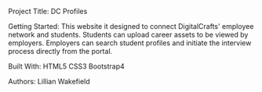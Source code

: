 Project Title: 
DC Profiles

Getting Started: 
This website it designed to connect DigitalCrafts' employee network and students. Students can upload career assets to be viewed by employers. Employers can search student profiles and initiate the interview process directly from the portal. 

Built With: 
HTML5
CSS3
Bootstrap4

Authors: 
Lillian Wakefield
